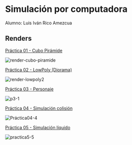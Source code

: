 # Simulación por computadora
Alumno: Luis Iván Rico Amezcua

## Renders
[Práctica 01 - Cubo Pirámide](https://github.com/luisrico5562/Simulacion-por-computadora-Luis-Rico/tree/main/Pr%C3%A1ctica%2001%20-%20Cubo%20Pir%C3%A1mide)


![render-cubo-piramide](https://github.com/luisrico5562/Simulacion-por-computadora-Luis-Rico/assets/127691671/bbc439e5-dfa0-4d3c-b5fb-ee00cd0ae292)

[Práctica 02 - LowPoly (Diorama)](https://github.com/luisrico5562/Simulacion-por-computadora-Luis-Rico/tree/main/Pr%C3%A1ctica%2002%20-%20LowPoly%20(Diorama))


![render-lowpoly2](https://github.com/luisrico5562/Simulacion-por-computadora-Luis-Rico/assets/127691671/09ae8b8c-256c-4887-b8b3-763bc036f71a)

[Práctica 03 - Personaje](https://github.com/luisrico5562/Simulacion-por-computadora-Luis-Rico/tree/main/Pr%C3%A1ctica%2003%20-%20Personaje)


![p3-1](https://github.com/luisrico5562/Simulacion-por-computadora-Luis-Rico/assets/127691671/6e15d54a-c315-410d-bb08-e431297fe85b)

[Práctica 04 - Simulación colisión](https://github.com/luisrico5562/Simulacion-por-computadora-Luis-Rico/tree/main/Pr%C3%A1ctica%2004%20-%20Simulaci%C3%B3n%20colisi%C3%B3n)

![Práctica04-4](https://github.com/luisrico5562/Simulacion-por-computadora-Luis-Rico/assets/127691671/3454c173-8d8c-48c2-a087-79c6311d40ee)


[Práctica 05 - Simulación líquido](https://github.com/luisrico5562/Simulacion-por-computadora-Luis-Rico/tree/main/Pr%C3%A1ctica%2005%20-%20Simulaci%C3%B3n%20l%C3%ADquido)

![practica5-5](https://github.com/luisrico5562/Simulacion-por-computadora-Luis-Rico/assets/127691671/463260c6-43b7-4d07-8131-3e1d2119c304)
